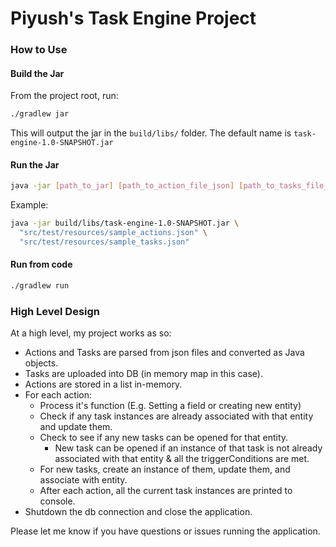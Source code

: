 # Piyush's Task Engine Project

### How to Use
#### Build the Jar
From the project root, run:
```bash
./gradlew jar
```
This will output the jar in the `build/libs/` folder. 
The default name is `task-engine-1.0-SNAPSHOT.jar`

#### Run the Jar
```bash
java -jar [path_to_jar] [path_to_action_file_json] [path_to_tasks_file_json]
```
Example:
```bash
java -jar build/libs/task-engine-1.0-SNAPSHOT.jar \
  "src/test/resources/sample_actions.json" \
  "src/test/resources/sample_tasks.json"
```

#### Run from code
```bash
./gradlew run
```

### High Level Design
At a high level, my project works as so:
- Actions and Tasks are parsed from json files and converted as Java objects.
- Tasks are uploaded into DB (in memory map in this case).
- Actions are stored in a list in-memory.
- For each action:
  - Process it's function (E.g. Setting a field or creating new entity)
  - Check if any task instances are already associated with that entity and update them.
  - Check to see if any new tasks can be opened for that entity. 
    - New task can be opened if an instance of that task is not already associated with that entity & all the triggerConditions are met.
  - For new tasks, create an instance of them, update them, and associate with entity.
  - After each action, all the current task instances are printed to console.
- Shutdown the db connection and close the application.

Please let me know if you have questions or issues running the application.